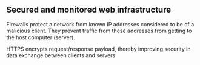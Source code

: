 ## Secured and monitored web infrastructure

Firewalls protect a network from known IP addresses considered to be of a malicious client. They prevent traffic from these addresses from getting to the host computer (server).

HTTPS encrypts request/response payload, thereby improving security in data exchange between clients and servers
